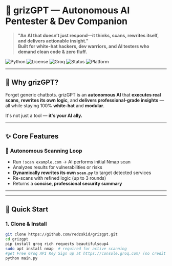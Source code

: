 # 🐺 grizGPT — Autonomous AI Pentester & Dev Companion

> **"An AI that doesn’t just respond—it thinks, scans, rewrites itself, and delivers actionable insight."**  
> **Built for white-hat hackers, dev warriors, and AI testers who demand clean code & zero fluff.**

![Python](https://img.shields.io/badge/Python-3.8+-blue.svg)
![License](https://img.shields.io/badge/License-MIT-yellow.svg)
![Groq](https://img.shields.io/badge/Groq-API-gold.svg)
![Status](https://img.shields.io/badge/Status-Beta-orange.svg)
![Platform](https://img.shields.io/badge/Platform-Windows%20%7C%20Linux%20%7C%20macOS%20%7C%20Codespaces-informational.svg)

---

## 🌟 **Why grizGPT?**

Forget generic chatbots. grizGPT is an **autonomous AI** that **executes real scans**, **rewrites its own logic**, and **delivers professional-grade insights** — all while staying 100% **white-hat** and **modular**.

It's not just a tool — **it's your AI ally.**

---

## ✨ **Core Features**

### 🔁 **Autonomous Scanning Loop**
- Run `!scan example.com` → AI performs initial Nmap scan
- Analyzes results for vulnerabilities or risks
- **Dynamically rewrites its own `scan.py`** to target detected services
- Re-scans with refined logic (up to 3 rounds)
- Returns a **concise, professional security summary**
---

---

## 🚀 **Quick Start**

### 1. Clone & Install
```bash
git clone https://github.com/redzskid/grizgpt.git
cd grizgpt
pip install groq rich requests beautifulsoup4
sudo apt install nmap  # required for active scanning
#get Free Groq API Key Sign up at https://console.groq.com/ (no credit card)
python main.py


